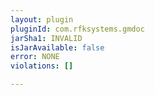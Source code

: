 ```yaml
---
layout: plugin
pluginId: com.rfksystems.gmdoc
jarSha1: INVALID
isJarAvailable: false
error: NONE
violations: []

---
```

